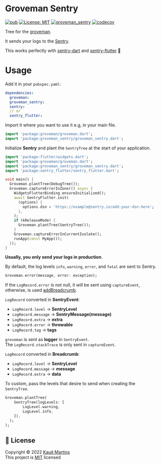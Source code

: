 # Groveman Sentry

[![pub][groveman_sentry_badge]][groveman_sentry_link]
[![License: MIT][license_badge]][license_link]
[![groveman_sentry][workflow_badge]][workflow_link]
[![codecov][codecov_badge]][codecov_link]

Tree for the [groveman][groveman].

It sends your logs to the [Sentry][sentry]. 

This works perfectly with 
[sentry-dart](https://pub.dev/packages/sentry) and
[sentry-flutter](https://pub.dev/packages/sentry_flutter) 🙌

# Usage

Add it in your `pubspec.yaml`:

```yaml
dependencies:    
  groveman:
  groveman_sentry:
  sentry: 
  // or
  sentry_flutter: 
```

Import it where you want to use it e.g, in your main file.

```dart
import 'package:groveman/groveman.dart';
import 'package:groveman_sentry/groveman_sentry.dart';
```

Initialize **Sentry** and plant the `SentryTree` at the start of your application.

```dart
import 'package:flutter/widgets.dart';
import 'package:groveman/groveman.dart';
import 'package:groveman_sentry/groveman_sentry.dart';
import 'package:sentry_flutter/sentry_flutter.dart';

void main() {  
  Groveman.plantTree(DebugTree());
  Groveman.captureErrorInZone(() async {
    WidgetsFlutterBinding.ensureInitialized();
    await SentryFlutter.init(
      (options) {
        options.dsn = 'https://example@sentry.io/add-your-dsn-here';
      },
    );    
    if (kReleaseMode) {
      Groveman.plantTree(SentryTree());
    }
    Groveman.captureErrorInCurrentIsolate();
    runApp(const MyApp());
  });
}
```

**Usually, you only send your logs in production**.

By default, the log levels `info`, `warning`, `error`, and `fatal` are sent to Sentry.
```dart
Groveman.error(message, error: exception);
```

If the `LogRecord.error` is not null, it will be sent using `captureEvent`, otherwise, is used [addBreadcrumb][add_breadcrumb].

`LogRecord` converted in **SentryEvent**:
- `LogRecord.level` -> **SentryLevel**
- `LogRecord.message` -> **SentryMessage(message)**
- `LogRecord.extra` -> **extra**
- `LogRecord.error` -> **throwable**
- `LogRecord.tag` -> **tags**

`groveman` is sent as **logger** in `SentryEvent`. </br>
The `LogRecord.stackTrace` is only sent in `captureEvent`.

`LogRecord` converted in **Breadcrumb**:
- `LogRecord.level` -> **SentryLevel**
- `LogRecord.message` -> **message**
- `LogRecord.extra` -> **data**

To custom, pass the levels that desire to send when creating the `SentryTree`.

```dart
Groveman.plantTree(
    SentryTree(logLevels: [
        LogLevel.warning,
        LogLevel.info,
    ]),
  );
);
```

## 📝 License

Copyright © 2022 [Kauê Martins](github) </br>
This project is [MIT](license_link) licensed

[groveman_sentry_badge]: https://img.shields.io/pub/v/groveman_sentry.svg
[groveman_sentry_link]: https://pub.dev/packages/groveman_sentry
[license_badge]: https://img.shields.io/badge/license-MIT-blue.svg
[license_link]: https://opensource.org/licenses/MIT
[codecov_badge]: https://codecov.io/gh/kmartins/groveman/branch/main/graph/badge.svg?flag=groveman_sentry
[codecov_link]: https://codecov.io/gh/kmartins/groveman
[workflow_badge]: https://github.com/kmartins/groveman/actions/workflows/groveman_sentry.yaml/badge.svg
[workflow_link]: https://github.com/kmartins/groveman/actions/workflows/groveman_sentry.yaml
[groveman]: https://pub.dev/packages/groveman
[sentry]: https://sentry.io
[sentry_dart]: https://pub.dev/packages/sentry
[sentry_flutter]: https://pub.dev/packages/sentry_flutter
[add_breadcrumb]: https://docs.sentry.io/platforms/flutter/enriching-events/breadcrumbs/
[github]: https://github.com/kmartins